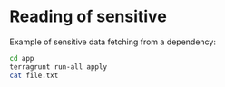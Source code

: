 # Reading of sensitive

Example of sensitive data fetching from a dependency:

```bash
cd app
terragrunt run-all apply
cat file.txt
```